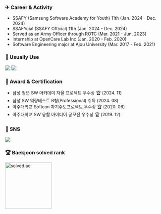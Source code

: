 ### ✈ Career & Activity
- SSAFY (Samsung Software Academy for Youth) 11th (Jan. 2024 - Dec. 2024)
- SSAFYcial (SSAFY Official) 11th (Jan. 2024 - Dec. 2024)
- Served as an Army Officer through ROTC (Mar. 2021 - Jun. 2023)
- Internship at OpenCare Lab Inc (Jan. 2020 - Feb. 2020)
- Software Engineering major at Ajou University (Mar. 2017 - Feb. 2021)

### 🔨 Usually Use
<img src="https://img.shields.io/badge/Java-007396?style=flat-square&logo=OpenJDK&logoColor=white"/></a>
<img src="https://img.shields.io/badge/SpringBoot-6DB33F?style=flat-square&logo=SpringBoot&logoColor=white"/></a>

### 🎯 Award & Certification
- 삼성 청년 SW 아카데미 자율 프로젝트 우수상 🏆 (2024. 11)
- 삼성 SW 역량테스트 B형(Professional) 취득 (2024. 08)
- 아주대학교 Softcon 자기주도프로젝트 우수상 🏆 (2020. 06) 
- 아주대학교 SW 융합 아이디어 공모전 우수상 🏆 (2019. 12)

### 🎨 SNS
<a href="https://blog.naver.com/gnsals0904">
  <img src="https://img.shields.io/badge/Blog-03C75A?style=flat&logo=Blogger&logoColor=white"/>
</a>

### 🏆 Baekjoon solved rank
<img
  src="http://mazassumnida.wtf/api/v2/generate_badge?boj=gnsals0914"
  height="150"
  alt="solved.ac"
/>


